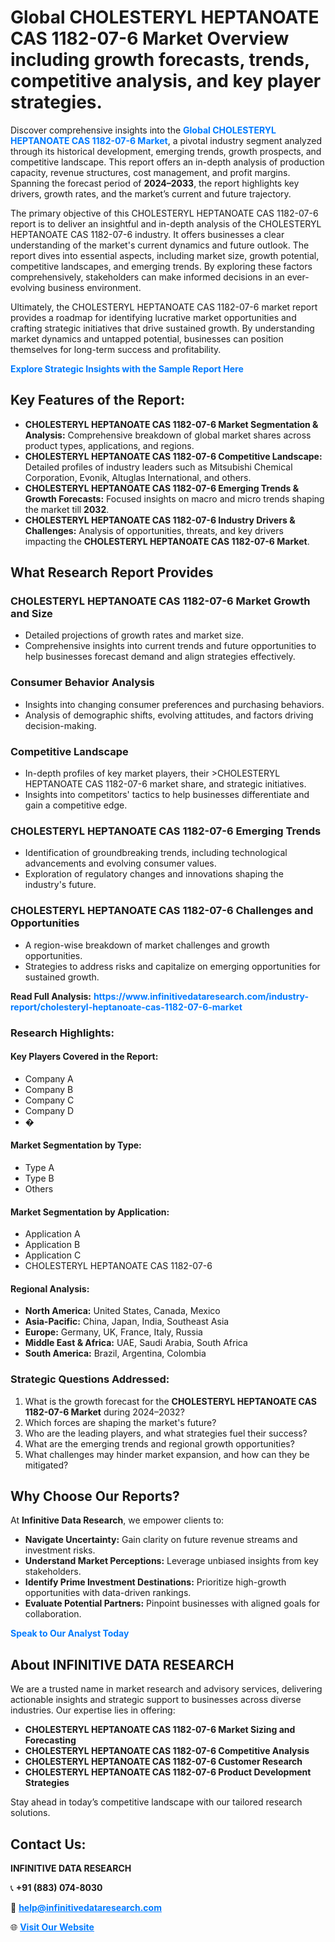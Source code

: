 <h1>Global CHOLESTERYL HEPTANOATE CAS 1182-07-6 Market Overview including growth forecasts, trends, competitive analysis, and key player strategies.</h1>
<p>
Discover comprehensive insights into the 
<a href="https://www.infinitivedataresearch.com/industry-report/cholesteryl-heptanoate-cas-1182-07-6-market" rel="dofollow" style="color: #007BFF; text-decoration: none;"><strong>Global CHOLESTERYL HEPTANOATE CAS 1182-07-6 Market</strong></a>, a pivotal industry segment analyzed through its historical development, emerging trends, growth prospects, and competitive landscape. This report offers an in-depth analysis of production capacity, revenue structures, cost management, and profit margins. Spanning the forecast period of <strong>2024–2033</strong>, the report highlights key drivers, growth rates, and the market’s current and future trajectory.
</p>
<p>
The primary objective of this CHOLESTERYL HEPTANOATE CAS 1182-07-6 report is to deliver an insightful and in-depth analysis of the CHOLESTERYL HEPTANOATE CAS 1182-07-6 industry. It offers businesses a clear understanding of the market's current dynamics and future outlook. The report dives into essential aspects, including market size, growth potential, competitive landscapes, and emerging trends. By exploring these factors comprehensively, stakeholders can make informed decisions in an ever-evolving business environment.
</p>
<p>
Ultimately, the CHOLESTERYL HEPTANOATE CAS 1182-07-6 market report provides a roadmap for identifying lucrative market opportunities and crafting strategic initiatives that drive sustained growth. By understanding market dynamics and untapped potential, businesses can position themselves for long-term success and profitability.
</p>
<p>
<a href="https://www.infinitivedataresearch.com/request-sample/reportId=112542" style="color: #007BFF; text-decoration: none;"><strong>Explore Strategic Insights with the Sample Report Here</strong></a>
</p>

<h2>Key Features of the Report:</h2>
<ul>
<li><strong>CHOLESTERYL HEPTANOATE CAS 1182-07-6 Market Segmentation & Analysis:</strong> Comprehensive breakdown of global market shares across product types, applications, and regions.</li>
<li><strong>CHOLESTERYL HEPTANOATE CAS 1182-07-6 Competitive Landscape:</strong> Detailed profiles of industry leaders such as Mitsubishi Chemical Corporation, Evonik, Altuglas International, and others.</li>
<li><strong>CHOLESTERYL HEPTANOATE CAS 1182-07-6 Emerging Trends & Growth Forecasts:</strong> Focused insights on macro and micro trends shaping the market till <strong>2032</strong>.</li>
<li><strong>CHOLESTERYL HEPTANOATE CAS 1182-07-6 Industry Drivers & Challenges:</strong> Analysis of opportunities, threats, and key drivers impacting the <strong>CHOLESTERYL HEPTANOATE CAS 1182-07-6 Market</strong>.</li>
</ul>

<h2>What Research Report Provides</h2>
<h3>CHOLESTERYL HEPTANOATE CAS 1182-07-6 Market Growth and Size</h3>
<ul>
<li>Detailed projections of growth rates and market size.</li>
<li>Comprehensive insights into current trends and future opportunities to help businesses forecast demand and align strategies effectively.</li>
</ul>

<h3>Consumer Behavior Analysis</h3>
<ul>
<li>Insights into changing consumer preferences and purchasing behaviors.</li>
<li>Analysis of demographic shifts, evolving attitudes, and factors driving decision-making.</li>
</ul>

<h3>Competitive Landscape</h3>
<ul>
<li>In-depth profiles of key market players, their >CHOLESTERYL HEPTANOATE CAS 1182-07-6 market share, and strategic initiatives.</li>
<li>Insights into competitors' tactics to help businesses differentiate and gain a competitive edge.</li>
</ul>

<h3>CHOLESTERYL HEPTANOATE CAS 1182-07-6 Emerging Trends</h3>
<ul>
<li>Identification of groundbreaking trends, including technological advancements and evolving consumer values.</li>
<li>Exploration of regulatory changes and innovations shaping the industry's future.</li>
</ul>

<h3>CHOLESTERYL HEPTANOATE CAS 1182-07-6 Challenges and Opportunities</h3>
<ul>
<li>A region-wise breakdown of market challenges and growth opportunities.</li>
<li>Strategies to address risks and capitalize on emerging opportunities for sustained growth.</li>
</ul>
<p><strong>Read Full Analysis:</strong> <a href="https://www.infinitivedataresearch.com/industry-report/cholesteryl-heptanoate-cas-1182-07-6-market" rel="dofollow" style="color: #007BFF; text-decoration: none;"><strong>https://www.infinitivedataresearch.com/industry-report/cholesteryl-heptanoate-cas-1182-07-6-market</strong></a></p>
<h3>Research Highlights:</h3>
<h4>Key Players Covered in the Report:</h4>
<ul><li>Company A</li><li>Company B</li><li>Company C</li><li>Company D</li><li>�</li></ul>
<h4>Market Segmentation by Type:</h4>
<ul><li>Type A</li><li>Type B</li><li>Others</li></ul>
<h4>Market Segmentation by Application:</h4>
<ul><li>Application A</li><li>Application B</li><li>Application C</li><li>CHOLESTERYL HEPTANOATE CAS 1182-07-6</li></ul>

<h4>Regional Analysis:</h4>
<ul>
<li><strong>North America:</strong> United States, Canada, Mexico</li>
<li><strong>Asia-Pacific:</strong> China, Japan, India, Southeast Asia</li>
<li><strong>Europe:</strong> Germany, UK, France, Italy, Russia</li>
<li><strong>Middle East & Africa:</strong> UAE, Saudi Arabia, South Africa</li>
<li><strong>South America:</strong> Brazil, Argentina, Colombia</li>
</ul>

<h3>Strategic Questions Addressed:</h3>
<ol>
<li>What is the growth forecast for the <strong>CHOLESTERYL HEPTANOATE CAS 1182-07-6 Market</strong> during 2024–2032?</li>
<li>Which forces are shaping the market's future?</li>
<li>Who are the leading players, and what strategies fuel their success?</li>
<li>What are the emerging trends and regional growth opportunities?</li>
<li>What challenges may hinder market expansion, and how can they be mitigated?</li>
</ol>

<h2>Why Choose Our Reports?</h2>
<p>At <strong>Infinitive Data Research</strong>, we empower clients to:</p>
<ul>
<li><strong>Navigate Uncertainty:</strong> Gain clarity on future revenue streams and investment risks.</li>
<li><strong>Understand Market Perceptions:</strong> Leverage unbiased insights from key stakeholders.</li>
<li><strong>Identify Prime Investment Destinations:</strong> Prioritize high-growth opportunities with data-driven rankings.</li>
<li><strong>Evaluate Potential Partners:</strong> Pinpoint businesses with aligned goals for collaboration.</li>
</ul>
<p><a href="https://www.infinitivedataresearch.com/industry-report/cholesteryl-heptanoate-cas-1182-07-6-market" rel="dofollow" style="color: #007BFF; text-decoration: none;"><strong>Speak to Our Analyst Today</strong></a></p>

<h2>About INFINITIVE DATA RESEARCH</h2>
<p>We are a trusted name in market research and advisory services, delivering actionable insights and strategic support to businesses across diverse industries. Our expertise lies in offering:</p>
<ul>
<li><strong>CHOLESTERYL HEPTANOATE CAS 1182-07-6 Market Sizing and Forecasting</strong></li>
<li><strong>CHOLESTERYL HEPTANOATE CAS 1182-07-6 Competitive Analysis</strong></li>
<li><strong>CHOLESTERYL HEPTANOATE CAS 1182-07-6 Customer Research</strong></li>
<li><strong>CHOLESTERYL HEPTANOATE CAS 1182-07-6 Product Development Strategies</strong></li>
</ul>
<p>Stay ahead in today’s competitive landscape with our tailored research solutions.</p>

<h2>Contact Us:</h2>
<p><strong>INFINITIVE DATA RESEARCH</strong></p>
<p>📞 <strong>+91 (883) 074-8030</strong></p>
<p>📧 <strong><a href="mailto:help@infinitivedataresearch.com" style="color: #007BFF;">help@infinitivedataresearch.com</a></strong></p>
<p>🌐 <strong><a href="https://www.infinitivedataresearch.com" rel="dofollow" style="color: #007BFF;">Visit Our Website</a></strong></p>